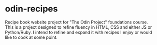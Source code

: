 # odin-recipes
Recipe book website project for "The Odin Project" foundations course.
This is a project designed to refine fluency in HTML, CSS and either JS
or Python/Ruby. 
I intend to refine and expand it with recipes I enjoy or would like to cook at some point.
